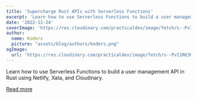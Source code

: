 ```yaml
---
title: 'Supercharge Rust APIs with Serverless Functions'
excerpt: 'Learn how to use Serverless Functions to build a user management API in Rust using Netlify, Xata, and Cloudinary.'
date: '2022-11-24'
coverImage: 'https://res.cloudinary.com/practicaldev/image/fetch/s--PvI1RK3O--/c_imagga_scale,f_auto,fl_progressive,h_420,q_auto,w_1000/https://dev-to-uploads.s3.amazonaws.com/uploads/articles/9g4iwkd7oi3axz8usz3c.png'
author:
  name: Koders
  picture: "assets/blog/authors/koders.png"
ogImage:
  url: 'https://res.cloudinary.com/practicaldev/image/fetch/s--PvI1RK3O--/c_imagga_scale,f_auto,fl_progressive,h_420,q_auto,w_1000/https://dev-to-uploads.s3.amazonaws.com/uploads/articles/9g4iwkd7oi3axz8usz3c.png'
---
```


Learn how to use Serverless Functions to build a user management API in Rust using Netlify, Xata, and Cloudinary.

[Read more](https://dev.to/hackmamba/supercharge-rust-apis-with-serverless-functions-bb2)
